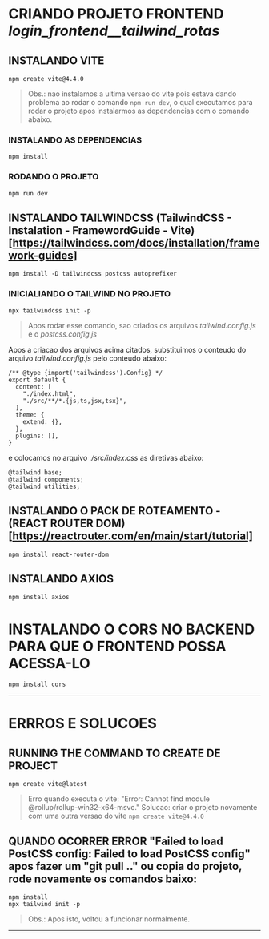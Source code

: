 # CRIANDO PROJETO FRONTEND _login_frontend__tailwind_rotas_

## INSTALANDO VITE
`npm create vite@4.4.0`

> Obs.: nao instalamos a ultima versao do vite pois estava dando problema ao rodar o comando `npm run dev`, o qual executamos para rodar o projeto apos instalarmos as dependencias com o comando abaixo.

### INSTALANDO AS DEPENDENCIAS
`npm install`

### RODANDO O PROJETO
`npm run dev`

## INSTALANDO TAILWINDCSS (TailwindCSS - Instalation - FramewordGuide - Vite)[https://tailwindcss.com/docs/installation/framework-guides]
`npm install -D tailwindcss postcss autoprefixer`

### INICIALIANDO O TAILWIND NO PROJETO
`npx tailwindcss init -p`
> Apos rodar esse comando, sao criados os arquivos *tailwind.config.js* e o *postcss.config.js*

Apos a criacao dos arquivos acima citados, substituimos o conteudo do arquivo *tailwind.config.js* pelo conteudo abaixo:
```
/** @type {import('tailwindcss').Config} */
export default {
  content: [
    "./index.html",
    "./src/**/*.{js,ts,jsx,tsx}",
  ],
  theme: {
    extend: {},
  },
  plugins: [],
}
```

e colocamos no arquivo *./src/index.css* as diretivas abaixo:
```
@tailwind base;
@tailwind components;
@tailwind utilities;
```

## INSTALANDO O PACK DE ROTEAMENTO - (REACT ROUTER DOM)[https://reactrouter.com/en/main/start/tutorial]
`npm install react-router-dom`

## INSTALANDO AXIOS
`npm install axios`

# INSTALANDO O CORS NO BACKEND PARA QUE O FRONTEND POSSA ACESSA-LO
`npm install cors`


***
# ERRROS E SOLUCOES

## RUNNING THE COMMAND TO CREATE DE PROJECT
`npm create vite@latest`
> Erro quando executa o vite: "Error: Cannot find module @rollup/rollup-win32-x64-msvc."
> Solucao: criar o projeto novamente com uma outra versao do vite
`npm create vite@4.4.0`

## QUANDO OCORRER ERROR "Failed to load PostCSS config: Failed to load PostCSS config" apos fazer um "git pull .." ou copia do projeto, rode novamente os comandos baixo:
```
npm install
npx tailwind init -p
```
>Obs.: Apos isto, voltou a funcionar normalmente.

***